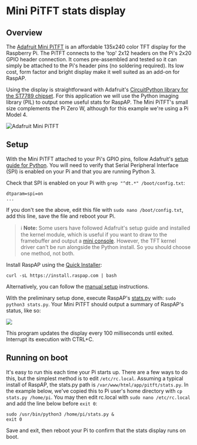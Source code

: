 # Mini PiTFT stats display

## Overview

The [Adafruit Mini PiTFT](https://www.adafruit.com/product/4393) is an affordable 135x240 color TFT display for the Raspberry Pi. The PiTFT connects to the 'top' 2x12 headers on the Pi's 2x20 GPIO header connection. It comes pre-assembled and tested so it can simply be attached to the Pi's header pins (no soldering required). Its low cost, form factor and bright display make it well suited as an add-on for RaspAP.

Using the display is straightforward with Adafruit's [CircuitPython library for the ST7789 chipset](https://github.com/adafruit/Adafruit_CircuitPython_ST7789). For this application we will use the Python imaging library (PIL) to output some useful stats for RaspAP. The Mini PiTFT's small size complements the Pi Zero W, although for this example we're using a Pi Model 4. 

![Adafruit Mini PiTFT](https://i.imgur.com/kxVSWH4.jpg)

## Setup
With the Mini PiTFT attached to your Pi's GPIO pins, follow Adafruit's [setup guide for Python](https://learn.adafruit.com/adafruit-mini-pitft-135x240-color-tft-add-on-for-raspberry-pi/python-setup). You will need to verify that Serial Peripheral Interface (SPI) is enabled on your Pi and that you are running Python 3.

Check that SPI is enabled on your Pi with `grep "^dt.*" /boot/config.txt`:
```
dtparam=spi=on
...
```
If you don't see the above, edit this file with `sudo nano /boot/config.txt`, add this line, save the file and reboot your Pi.

> :information_source: **Note:** Some users have followed Adafruit's setup guide and installed the kernel module, which is useful if you want to draw to the framebuffer and output a [mini console](https://cdn-learn.adafruit.com/assets/assets/000/082/874/large1024/adafruit_products_4393_demo_ORIG_2019_10.jpg?1571860426). However, the TFT kernel driver can't be run alongside the Python install. So you should choose one method, not both.

Install RaspAP using the [Quick Installer](quick.md):
```
curl -sL https://install.raspap.com | bash
```  
Alternatively, you can follow the [manual setup](manual.md) instructions.

With the preliminary setup done, execute RaspAP's [stats.py](https://github.com/RaspAP/raspap-webgui/blob/master/app/pitft/stats.py) with: `sudo python3 stats.py`. Your Mini PiTFT should output a summary of RaspAP's status, like so:

![](https://i.imgur.com/7Bfz6jL.jpg)

This program updates the display every 100 milliseconds until exited. Interrupt its execution with CTRL+C. 

## Running on boot
It's easy to run this each time your Pi starts up. There are a few ways to do this, but the simplest method is to edit `/etc/rc.local`. Assuming a typical install of RaspAP, the stats.py path is `/var/www/html/app/pitft/stats.py`. In the example below, we've copied this to Pi user's home directory with `cp stats.py /home/pi`. You may then edit rc.local with `sudo nano /etc/rc.local` and add the line below before `exit 0`:

```
sudo /usr/bin/python3 /home/pi/stats.py &
exit 0
```

Save and exit, then reboot your Pi to confirm that the stats display runs on boot.

